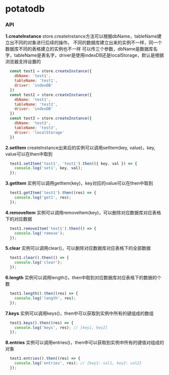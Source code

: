 # potatodb

### API
**1.createInstance**
store.createInstance方法可以根据dbName，tableName建立出不同的对象进行后续的操作。
不同的数据库建立出来的实例不一样，同一个数据库不同的表格建立的实例也不一样
可以传三个参数，dbName是数据库名字，tableName是表名字，driver是使用indexDB还是localStorage，默认是根据浏览器支持设置的
```js
  const test1 = store.createInstance({
    dbName: 'test1',
    tableName: 'test1',
    driver: 'indexDB'
  })
  const test2 = store.createInstance({
    dbName: 'test1',
    tableName: 'test2',
    driver: 'indexDB'
  })
  const test3 = store.createInstance({
    dbName: 'test3',
    tableName: 'test3',
    driver: 'localStorage'
  })
```

**2.setItem**
createInstance出来后的实例可以调用setItem(key, value)，key, value可以在then中取到
```js
  test1.setItem('test1', 'test1').then(({ key, val }) => {
    console.log('set1', key, val);
  });
```

**3.getItem**
实例可以调用getItem(key)，key对应的value可以在then中取到
```js
  test1.getItem('test1').then((res) => {
    console.log('get1', res);
  });
```

**4.removeItem**
实例可以调用removeItem(key)，可以删除对应数据库对应表格下的对应数据
```js
  test1.removeItem('test1').then(() => {
    console.log('remove');
  });
```

**5.clear**
实例可以调用clear()，可以删除对应数据库对应表格下的全部数据
```js
  test1.clear().then(() => {
    console.log('clear');
  });
```

**6.length**
实例可以调用length()，then中取到对应数据库对应表格下的数据的个数
```js
  test1.length().then((res) => {
    console.log('length', res);
  });
```

**7.keys**
实例可以调用keys()，then中可以获取到实例中所有的键组成的数组
```js
  test1.keys().then((res) => {
    console.log('keys', res); // [key1, key2]
  });
```

**8.entries**
实例可以调用entries()，then中可以获取到实例中所有的键值对组成的对象
```js
  test1.entries().then((res) => {
    console.log('entries', res); // {key1: val1, key2: val2}
  });
```
